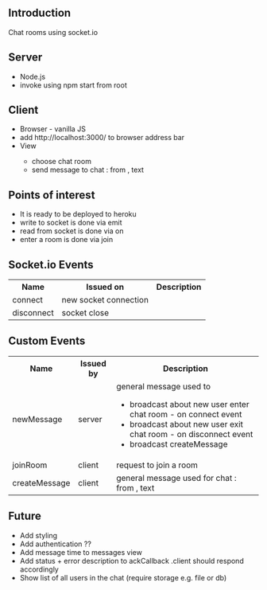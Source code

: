 <h2>Introduction</h2>
Chat rooms using socket.io

<h2>Server</h2>
<ul>
<li>Node.js</li>
<li>invoke using npm start from root</li>
</ul>

<h2>Client</h2>
<ul>
<li>Browser - vanilla JS</li>
<li>add http://localhost:3000/ to browser address bar</li>
<li>View</li>
<ul>
<li>choose chat room</li>
<li>send message to chat : from , text</li>
</ul>
</ul>



<h2>Points of interest</h2>
<ul>
<li>It is ready to be deployed to heroku</li>
<li>write to socket is done via emit</li>
<li>read from socket is done via on</li>
<li>enter a room is done via join</li>
</ul>

<h2>Socket.io Events</h2>
<table>
  <tr>
    <th>Name</th>
    <th>Issued on</th> 
    <th>Description</th>
  </tr>
  <tr>
    <td>connect</td>
    <td>new socket connection</td> 
    <td></td>
  </tr>
  <tr>
    <td>disconnect</td>
    <td>socket close</td> 
    <td></td>
  </tr>
</table>

<h2>Custom Events</h2>
<table>
  <tr>
    <th>Name</th>
    <th>Issued by</th> 
    <th>Description</th>
  </tr>
  <tr>
    <td>newMessage</td>
    <td>server</td> 
    <td>general message used to
    <ul>
    <li>broadcast about new user enter chat room - on connect event</li>
    <li>broadcast about new user exit chat room - on disconnect event</li>
    <li>broadcast createMessage</li>
    </ul>
     </td>
  </tr>
  <tr>
    <td>joinRoom</td>
    <td>client</td> 
    <td>request to join a room</td>
  </tr>
  <tr>
    <td>createMessage</td>
    <td>client</td> 
    <td>general message used for chat : from , text</td>
  </tr>
</table>


<h2>Future</h2>
<ul>
<li>Add styling</li>
<li>Add authentication ??</li>
<li>Add message time to messages view</li>
<li>Add status + error description to ackCallback .client should respond accordingly </li>
<li>Show list of all users in the chat (require storage e.g. file or db) 
</ul>
